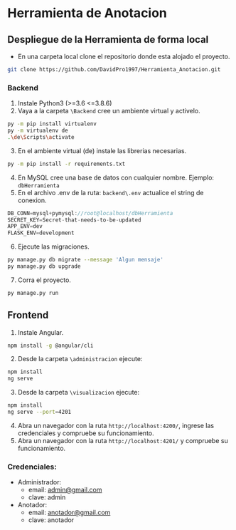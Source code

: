 # Herramienta de Anotacion

## Despliegue de la Herramienta de forma local

- En una carpeta local clone el repositorio donde esta alojado el proyecto.

```bash
git clone https://github.com/DavidPro1997/Herramienta_Anotacion.git
```
### Backend

1. Instale Python3 (>=3.6 <=3.8.6)
2. Vaya a la carpeta `\Backend` cree un ambiente virtual y activelo.
```bash
py -m pip install virtualenv
py -m virtualenv de
.\de\Scripts\activate
```
3. En el ambiente virtual (de) instale las librerias necesarias.
```bash
py -m pip install -r requirements.txt
```
4. En MySQL cree una base de datos con cualquier nombre. Ejemplo: `dbHerramienta`
5. En el archivo .env de la ruta: `backend\.env` actualice el string de conexion.
```javascript
DB_CONN=mysql+pymysql://root@localhost/dbHerramienta
SECRET_KEY=Secret-that-needs-to-be-updated
APP_ENV=dev
FLASK_ENV=development
```
6. Ejecute las migraciones.
```bash
py manage.py db migrate --message 'Algun mensaje'
py manage.py db upgrade
```
7. Corra el proyecto.
```bash
py manage.py run
```

## Frontend

1. Instale Angular.
```bash
npm install -g @angular/cli
```
2. Desde la carpeta `\administracion` ejecute:
```bash
npm install
ng serve
```
3. Desde la carpeta `\visualizacion` ejecute:
```bash
npm install
ng serve --port=4201
```
4. Abra un navegador con la ruta `http://localhost:4200/`, ingrese las credenciales y compruebe su funcionamiento.
5. Abra un navegador con la ruta `http://localhost:4201/` y compruebe su funcionamiento.

### Credenciales:
- Administrador: 
  - email: admin@gmail.com 
  - clave: admin
- Anotador:
  - email: anotador@gmail.com
  - clave: anotador
